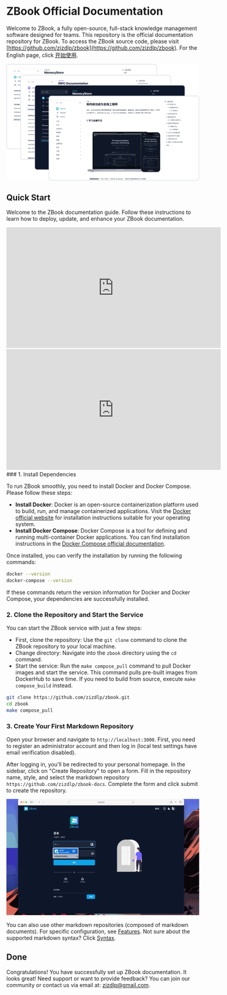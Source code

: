# ZBook Official Documentation

Welcome to ZBook, a fully open-source, full-stack knowledge management software designed for teams. This repository is the official documentation repository for ZBook. To access the ZBook source code, please visit [https://github.com/zizdlp/zbook](https://github.com/zizdlp/zbook). For the English page, click [开始使用](../开始/开始使用.md).

![group_demo](../assets/group_demo.png)

## Quick Start

Welcome to the ZBook documentation guide. Follow these instructions to learn how to deploy, update, and enhance your ZBook documentation.

<iframe width="560" height="315" src="https://www.youtube.com/embed/dQw4w9WgXcQ" frameborder="0" allowfullscreen></iframe>

<iframe width="560" height="315" src="https://www.youtube.com/embed/dQ57huY2yCU?si=SSnA63mNBUkeDrGT" title="YouTube video player" frameborder="0" allow="accelerometer; autoplay; clipboard-write; encrypted-media; gyroscope; picture-in-picture; web-share" referrerpolicy="strict-origin-when-cross-origin" allowfullscreen></iframe>
### 1. Install Dependencies

To run ZBook smoothly, you need to install Docker and Docker Compose. Please follow these steps:

- **Install Docker**: Docker is an open-source containerization platform used to build, run, and manage containerized applications. Visit the [Docker official website](https://docs.docker.com/get-docker/) for installation instructions suitable for your operating system.
- **Install Docker Compose**: Docker Compose is a tool for defining and running multi-container Docker applications. You can find installation instructions in the [Docker Compose official documentation](https://docs.docker.com/compose/install/).

Once installed, you can verify the installation by running the following commands:

```bash
docker --version
docker-compose --version
```

If these commands return the version information for Docker and Docker Compose, your dependencies are successfully installed.

### 2. Clone the Repository and Start the Service

You can start the ZBook service with just a few steps:

- First, clone the repository: Use the `git clone` command to clone the ZBook repository to your local machine.
- Change directory: Navigate into the `zbook` directory using the `cd` command.
- Start the service: Run the `make compose_pull` command to pull Docker images and start the service. This command pulls pre-built images from DockerHub to save time. If you need to build from source, execute `make compose_build` instead.

```bash
git clone https://github.com/zizdlp/zbook.git
cd zbook
make compose_pull
```

### 3. Create Your First Markdown Repository

Open your browser and navigate to `http://localhost:3000`. First, you need to register an administrator account and then log in (local test settings have email verification disabled).

After logging in, you'll be redirected to your personal homepage. In the sidebar, click on "Create Repository" to open a form. Fill in the repository name, style, and select the markdown repository `https://github.com/zizdlp/zbook-docs`. Complete the form and click submit to create the repository.

![login](./assets/login.gif)

You can also use other markdown repositories (composed of markdown documents). For specific configuration, see [Features](../使用/功能.md). Not sure about the supported markdown syntax? Click [Syntax](../使用/语法.md).

## Done

Congratulations! You have successfully set up ZBook documentation. It looks great! Need support or want to provide feedback? You can join our community or contact us via email at: <zizdlp@gmail.com>.
